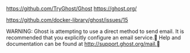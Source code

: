 https://github.com/TryGhost/Ghost
https://ghost.org/

https://github.com/docker-library/ghost/issues/15


WARNING: Ghost is attempting to use a direct method to send email.
It is recommended that you explicitly configure an email service.
Help and documentation can be found at http://support.ghost.org/mail.
